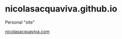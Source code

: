 # nicolasacquaviva.github.io
Personal "site"

[nicolasacquaviva.com](https://www.nicolasacquaviva.com)
